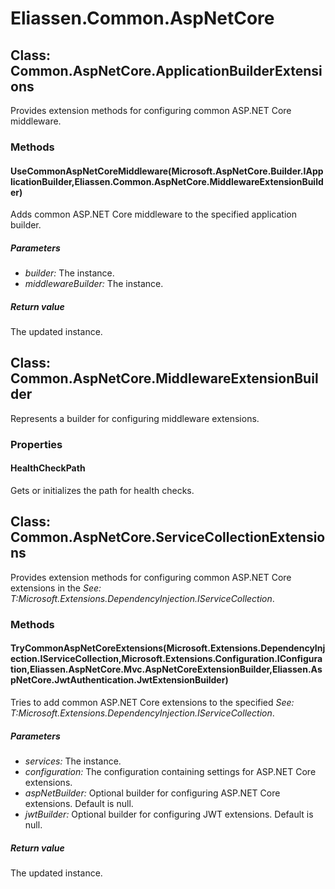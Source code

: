 ﻿# Eliassen.Common.AspNetCore


## Class: Common.AspNetCore.ApplicationBuilderExtensions
Provides extension methods for configuring common ASP.NET Core middleware. 

### Methods


#### UseCommonAspNetCoreMiddleware(Microsoft.AspNetCore.Builder.IApplicationBuilder,Eliassen.Common.AspNetCore.MiddlewareExtensionBuilder)
Adds common ASP.NET Core middleware to the specified application builder. 


##### Parameters
* *builder:* The instance.
* *middlewareBuilder:* The instance.




##### Return value
The updated instance.



## Class: Common.AspNetCore.MiddlewareExtensionBuilder
Represents a builder for configuring middleware extensions. 

### Properties

#### HealthCheckPath
Gets or initializes the path for health checks.

## Class: Common.AspNetCore.ServiceCollectionExtensions
Provides extension methods for configuring common ASP.NET Core extensions in the 
 *See: T:Microsoft.Extensions.DependencyInjection.IServiceCollection*. 

### Methods


#### TryCommonAspNetCoreExtensions(Microsoft.Extensions.DependencyInjection.IServiceCollection,Microsoft.Extensions.Configuration.IConfiguration,Eliassen.AspNetCore.Mvc.AspNetCoreExtensionBuilder,Eliassen.AspNetCore.JwtAuthentication.JwtExtensionBuilder)
Tries to add common ASP.NET Core extensions to the specified 
 *See: T:Microsoft.Extensions.DependencyInjection.IServiceCollection*. 


##### Parameters
* *services:* The instance.
* *configuration:* The configuration containing settings for ASP.NET Core extensions.
* *aspNetBuilder:* Optional builder for configuring ASP.NET Core extensions. Default is null.
* *jwtBuilder:* Optional builder for configuring JWT extensions. Default is null.




##### Return value
The updated instance.

